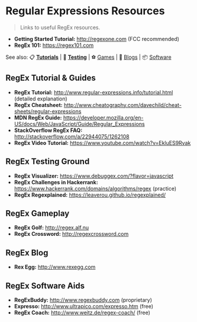 # Regular Expressions Resources

> Links to useful RegEx resources. 

* **Getting Started Tutorial:** http://regexone.com (FCC recommended)
* **RegEx 101:** https://regex101.com

See also: :clipboard: [**Tutorials**](https://github.com/FreeCodeCamp/FreeCodeCamp/wiki/JS-Regex-Resources#regex-tutorial--guides) | :syringe: [**Testing**](https://github.com/FreeCodeCamp/FreeCodeCamp/wiki/JS-Regex-Resources#regex-testing-ground) | :soccer: [Games](https://github.com/FreeCodeCamp/FreeCodeCamp/wiki/JS-Regex-Resources#regex-gameplay) | :newspaper: [Blogs](https://github.com/FreeCodeCamp/FreeCodeCamp/wiki/JS-Regex-Resources#regex-blog) | :package: [Software](https://github.com/FreeCodeCamp/FreeCodeCamp/wiki/JS-Regex-Resources#regex-software-aids)

## RegEx Tutorial & Guides
* **RegEx Tutorial:** http://www.regular-expressions.info/tutorial.html (detailed explanation)
* **RegEx Cheatsheet:** http://www.cheatography.com/davechild/cheat-sheets/regular-expressions
* **MDN RegEx Guide:** https://developer.mozilla.org/en-US/docs/Web/JavaScript/Guide/Regular_Expressions
* **StackOverflow RegEx FAQ:** http://stackoverflow.com/a/22944075/1262108
* **RegEx Video Tutorial:** https://www.youtube.com/watch?v=EkluES9Rvak

## RegEx Testing Ground
* **RegEx Visualizer:** https://www.debuggex.com/?flavor=javascript
* **RegEx Challenges in Hackerrank:** https://www.hackerrank.com/domains/algorithms/regex (practice)
* **RegEx Regexplained:** https://leaverou.github.io/regexplained/

## RegEx Gameplay
* **RegEx Golf:** http://regex.alf.nu
* **RegEx Crossword:** http://regexcrossword.com

## RegEx Blog
* **Rex Egg:** http://www.rexegg.com

## RegEx Software Aids
* **RegExBuddy:** http://www.regexbuddy.com (proprietary)
* **Expresso:** http://www.ultrapico.com/expresso.htm (free)
* **RegEx Coach:** http://www.weitz.de/regex-coach/ (free)